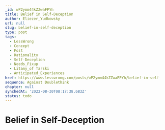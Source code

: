 ```yaml
---
_id: wP2ymm44kZZwaFPYh
title: Belief in Self-Deception
author: Eliezer_Yudkowsky
url: null
slug: belief-in-self-deception
type: post
tags:
  - LessWrong
  - Concept
  - Post
  - Rationality
  - Self-Deception
  - Needs_Fixup
  - Litany_of Tarski
  - Anticipated_Experiences
href: https://www.lesswrong.com/posts/wP2ymm44kZZwaFPYh/belief-in-self-deception
sequence: Against Doublethink
chapter: null
synchedAt: '2022-08-30T08:17:38.683Z'
status: todo
---
```


# Belief in Self-Deception
